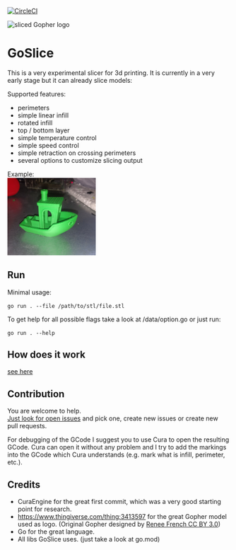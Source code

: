[![CircleCI](https://circleci.com/gh/aligator/GoSlice.svg?style=svg)](https://circleci.com/gh/aligator/GoSlice)

<img width="200" alt="sliced Gopher logo" src="https://raw.githubusercontent.com/aligator/GoSlice/master/logo.png">

# GoSlice

This is a very experimental slicer for 3d printing. It is currently in a very early stage but it can already slice models:

Supported features:
* perimeters
* simple linear infill
* rotated infill
* top / bottom layer
* simple temperature control
* simple speed control
* simple retraction on crossing perimeters
* several options to customize slicing output

Example:  
<img width="200" alt="sliced Gopher logo" src="https://raw.githubusercontent.com/aligator/GoSlice/master/docs/GoSlice-print.png">

## Run
Minimal usage:
```
go run . --file /path/to/stl/file.stl
```
To get help for all possible flags take a look at /data/option.go or just run:
```
go run . --help
```
## How does it work
[see here](docs/README.md)

## Contribution
You are welcome to help.  
[Just look for open issues](https://github.com/aligator/GoSlice/issues) and pick one, create new issues or create new pull requests.

For debugging of the GCode I suggest you to use Cura to open the resulting GCode.
Cura can open it without any problem and I try to add the markings into the GCode which Cura understands (e.g. mark what is infill, perimeter, etc.).

## Credits
* CuraEngine for the great first commit, which was a very good starting point for research.
* https://www.thingiverse.com/thing:3413597 for the great Gopher model used as logo. (Original Gopher designed by [Renee French CC BY 3.0](http://reneefrench.blogspot.com/))
* Go for the great language.
* All libs GoSlice uses. (just take a look at go.mod)
